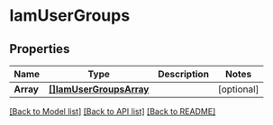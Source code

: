 # IamUserGroups

## Properties

Name | Type | Description | Notes
------------ | ------------- | ------------- | -------------
**Array** | [**[]IamUserGroupsArray**](IAMUserGroups_array.md) |  | [optional] 

[[Back to Model list]](../README.md#documentation-for-models) [[Back to API list]](../README.md#documentation-for-api-endpoints) [[Back to README]](../README.md)



